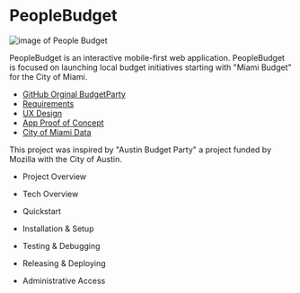 # PeopleBudget

![image of People Budget](https://i.imgur.com/nXYwHLU.png)

PeopleBudget is an interactive mobile-first web application. PeopleBudget is focused on launching
local budget initiatives starting with "Miami Budget" for the City of Miami. 

* [GitHub Orginal BudgetParty](https://github.com/open-austin/budgetparty)
* [Requirements](https://docs.google.com/document/d/1Aq4Rc5m6ajJ-6nAV79E27tx0uA0VEc9y0yNpiNUguxk/edit?usp=sharing)
* [UX Design](https://www.figma.com/file/7cD0SDdL8jFDpT1blgtEm6/Budget-Party-v1-Copy?node-id=0%3A1)
* [App Proof of Concept](https://austinbudget.party/dashboard)
* [City of Miami Data](https://budget.data.miamigov.com/#!/view-data)

This project was inspired by "Austin Budget Party" a project funded by Mozilla with the City of Austin. 
* Project Overview 

* Tech Overview

* Quickstart

* Installation & Setup

* Testing & Debugging

* Releasing & Deploying

* Administrative Access
